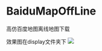 # BaiduMapOffLine
高仿百度地图离线地图下载

效果图在display文件夹下
![](https://github.com/DevelopWb/BaiduMapOffLine/tree/master/display/ceshi.gif)  


